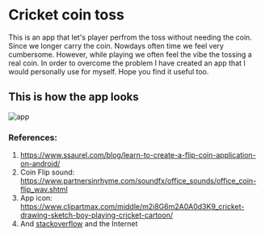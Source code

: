 # Cricket coin toss 
This is an app that let's player perfrom the toss without needing the coin. 
Since we longer carry the coin. Nowdays often time we feel very cumbersome. 
However, while playing we often feel the vibe the tossing a real coin. In order to 
overcome the problem I have created an app that I would personally use for myself. 
Hope you find it useful too. 

## This is how the app looks
![app](https://user-images.githubusercontent.com/36672530/115465748-ebc2ea80-a1e3-11eb-90b7-643548a59ae5.jpg)



### References:
1. https://www.ssaurel.com/blog/learn-to-create-a-flip-coin-application-on-android/
2. Coin Flip sound: https://www.partnersinrhyme.com/soundfx/office_sounds/office_coin-flip_wav.shtml
3. App icon: https://www.clipartmax.com/middle/m2i8G6m2A0A0d3K9_cricket-drawing-sketch-boy-playing-cricket-cartoon/
4. And [stackoverflow](https://stackoverflow.com/) and the Internet


